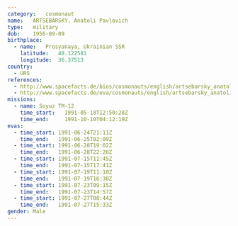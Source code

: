 ```yaml
---
category:	cosmonaut
name:	ARTSEBARSKY, Anatoli Pavlovich
type:	military
dob:	1956-09-09
birthplace:
  - name:	Prosyanaya, Ukrainian SSR
    latitude:	48.122581
    longitude:	36.37513
country:
  - URS
references:
  - http://www.spacefacts.de/bios/cosmonauts/english/artsebarsky_anatoli.htm
  - http://www.spacefacts.de/eva/cosmonauts/english/artsebarsky_anatoli.htm
missions:
  - name: Soyuz TM-12
    time_start:   1991-05-18T12:50:28Z
    time_end:     1991-10-10T04:12:19Z
evas:
  - time_start: 1991-06-24T21:11Z
    time_end:   1991-06-25T02:09Z
  - time_start: 1991-06-28T19:02Z
    time_end:   1991-06-28T22:26Z
  - time_start: 1991-07-15T11:45Z
    time_end:   1991-07-15T17:41Z
  - time_start: 1991-07-19T11:10Z
    time_end:   1991-07-19T16:38Z
  - time_start: 1991-07-23T09:15Z
    time_end:   1991-07-23T14:57Z
  - time_start: 1991-07-27T08:44Z
    time_end:   1991-07-27T15:33Z
gender:	Male
---
```

